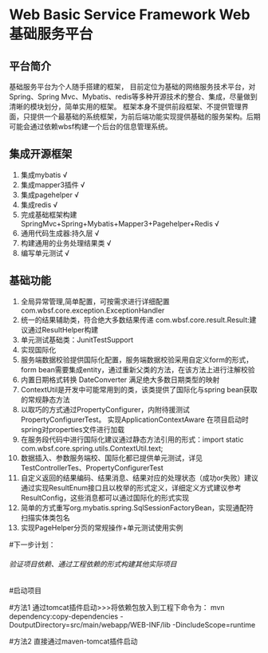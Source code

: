 # Web Basic Service Framework Web基础服务平台

## 平台简介

基础服务平台为个人随手搭建的框架， 目前定位为基础的网络服务技术平台，对Spring、Spring Mvc、Mybatis、redis等多种开源技术的整合、集成，尽量做到清晰的模块划分，简单实用的框架。
框架本身不提供前段框架、不提供管理界面，只提供一个最基础的系统框架，为前后端功能实现提供基础的服务架构。后期可能会通过依赖wbsf构建一个后台的信息管理系统。

## 集成开源框架

1.  集成mybatis √
2.  集成mapper3插件 √
3.  集成pagehelper √
4.  集成redis √
5.  完成基础框架构建 SpringMvc+Spring+Mybatis+Mapper3+Pagehelper+Redis √
6.  通用代码生成器:持久层 √
7.  构建通用的业务处理结果类  √
8.  编写单元测试 √

## 基础功能

1. 全局异常管理,简单配置，可按需求进行详细配置
	com.wbsf.core.exception.ExceptionHandler 
2. 统一的结果辅助类，符合绝大多数结果传递
	com.wbsf.core.result.Result:建议通过ResultHelper构建
3. 单元测试基础类：JunitTestSupport
4. 实现国际化
5. 服务端数据校验提供国际化配置，服务端数据校验采用自定义form的形式，form bean需要集成entity，通过重新父类的方法，在该方法上进行注解校验
6. 内置日期格式转换 DateConverter 满足绝大多数日期类型的映射
7. ContextUtil是开发中可能常用到的类，该类提供了国际化与spring bean获取的常规静态方法
8. 以取巧的方式通过PropertyConfigurer，内附待援测试PropertyConfigurerTest。 实现ApplicationContextAware 在项目启动时spring对properties文件进行加载
9. 在服务段代码中进行国际化建议通过静态方法引用的形式：import static com.wbsf.core.spring.utils.ContextUtil.text;
10. 数据插入、参数服务端校、国际化都已提供单元测试，详见TestControllerTes、PropertyConfigurerTest
11. 自定义返回的结果编码、结果消息、结果对应的处理状态（成功or失败）建议通过实现ResultEnum接口且以枚举的形式定义，详细定义方式建议参考ResultConfig，这些消息都可以通过国际化的形式实现
12. 简单的方式重写org.mybatis.spring.SqlSessionFactoryBean，实现通配符扫描实体类包名
13. 实现PageHelper分页的常规操作+单元测试使用实例

#下一步计划：
###### 验证项目依赖、通过工程依赖的形式构建其他实际项目

#启动项目

#方法1 通过tomcat插件启动>>>将依赖包放入到工程下命令为：
	mvn dependency:copy-dependencies -DoutputDirectory=src/main/webapp/WEB-INF/lib  -DincludeScope=runtime
	
#方法2 直接通过maven-tomcat插件启动